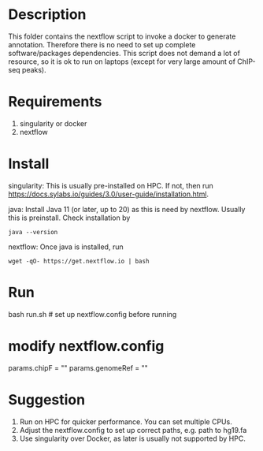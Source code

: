 # Description
This folder contains the nextflow script to invoke a docker to generate annotation.
Therefore there is no need to set up complete software/packages dependencies.
This script does not demand a lot of resource, so it is ok to run on laptops (except for very large amount of ChIP-seq peaks).

# Requirements
1. singularity or docker
2. nextflow

# Install
singularity: This is usually pre-installed on HPC. If not, then run https://docs.sylabs.io/guides/3.0/user-guide/installation.html.

java:  Install  Java 11 (or later, up to 20) as this is need by nextflow. Usually this is preinstall. Check installation by 

```
java --version
```

nextflow: Once java is installed,   run 
```
wget -qO- https://get.nextflow.io | bash

```

# Run

bash run.sh # set up nextflow.config before running

# modify nextflow.config

params.chipF = "<path-to-your-ChIP-seq-narrowPeak file>"
params.genomeRef = "<path-to-your-reference-genome>"



# Suggestion
1. Run on HPC for quicker performance. You can set multiple CPUs.
2. Adjust the nextflow.config to set up correct paths, e.g. path to hg19.fa
3. Use singularity over Docker, as later is usually not supported by HPC.


  
